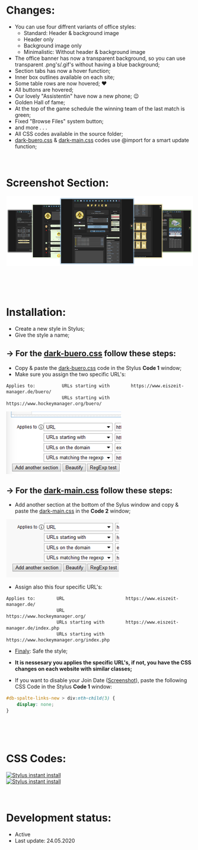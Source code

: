 # Changes:
 - You can use four diffrent variants of office styles:
   - Standard: Header & background image
   - Header only
   - Background image only
   - Minimalistic: Without header & background image
 - The office banner has now a transparent background, so you can use transparent .png's/.gif's without having a blue background;
 - Section tabs has now a hover function;
 - Inner box outlines available on each site;
 - Some table rows are now hovered; ♥
 - All buttons are hovered;
 - Our lovely "Assistentin" have now a new phone; 😉
 - Golden Hall of fame;
 - At the top of the game schedule the winning team of the last match is green;
 - Fixed "Browse Files" system button;
 - and more . . .
 - All CSS codes available in the source folder;
 - <a href="https://github.com/MadameSolette/Stylus/blob/master/eiszeit-manager.de/dark/dark-buero.css">dark-buero.css</a> & <a href="https://github.com/MadameSolette/Stylus/blob/master/eiszeit-manager.de/dark/dark-main.css">dark-main.css</a> codes use @import for a smart update function;
<br><br><br>

# Screenshot Section:
<p align="center">
 <a href="https://github.com/MadameSolette/Stylus/tree/master/eiszeit-manager.de/dark/screenshot-section"><img src="https://raw.githubusercontent.com/MadameSolette/Stylus/master/eiszeit-manager.de/dark/screenshot-section/images/screenshot-section.png" /></a>
</p>
<br><br><br>

# Installation:
 - Create a new style in Stylus;
 - Give the style a name;



## → For the <a href="https://raw.githubusercontent.com/MadameSolette/Stylus/master/eiszeit-manager.de/dark/dark-buero.css">dark-buero.css</a> follow these steps:
 - Copy & paste the <a href="https://raw.githubusercontent.com/MadameSolette/Stylus/master/eiszeit-manager.de/dark/dark-buero.css">dark-buero.css</a> code in the Stylus <b>Code 1</b> window;
 - Make sure you assign the two specific URL's:

```
Applies to:          URLs starting with        https://www.eiszeit-manager.de/buero/
                     URLs starting with        https://www.hockeymanager.org/buero/
```
<img src="https://raw.githubusercontent.com/MadameSolette/Stylus/master/eiszeit-manager.de/dark/screenshot-section/images/apply-to.png" />

## → For the <a href="https://raw.githubusercontent.com/MadameSolette/Stylus/master/eiszeit-manager.de/dark/dark-main.css">dark-main.css</a> follow these steps:

 - Add another section at the bottom of the Sylus window and copy & paste the <a href="https://raw.githubusercontent.com/MadameSolette/Stylus/master/eiszeit-manager.de/dark/dark-main.css">dark-main.css</a> in the <b>Code 2</b> window;
<img src="https://raw.githubusercontent.com/MadameSolette/Stylus/master/eiszeit-manager.de/dark/screenshot-section/images/another-section.png" />

 - Assign also this four specific URL's:
 
```
Applies to:        URL                       https://www.eiszeit-manager.de/
                   URL                       https://www.hockeymanager.org/
                   URLs starting with        https://www.eiszeit-manager.de/index.php
                   URLs starting with        https://www.hockeymanager.org/index.php
```

 - <a href="https://raw.githubusercontent.com/MadameSolette/Stylus/master/eiszeit-manager.de/dark/screenshot-section/images/finaly.png">Finaly</a>: Safe the style;
 - <b>It is nessesary you applies the specific URL's, if not, you have the CSS changes on each website with similar classes;</b>
 
 - If you want to disable your Join Date (<a href="https://github.com/MadameSolette/Stylus/blob/master/eiszeit-manager.de/dark/screenshot-section/images/join-date-disabled.png">Screenshot</a>), paste the following CSS Code in the Stylus <b>Code 1</b> window:
```css
#db-spalte-links-new > div:nth-child(3) {
    display: none;
}
```
<br><br><br>

# CSS Codes:
[![Stylus instant install](https://img.shields.io/badge/eiszeit%20manager-%20Dark%20Main%20Page%20-282828.svg?style=popout&logoColor=29FDFD&labelColor=606060&logo=Stylus)](https://raw.githubusercontent.com/MadameSolette/Stylus/master/eiszeit-manager.de/dark/dark-main.css)<br>
[![Stylus instant install](https://img.shields.io/badge/eiszeit%20manager-%20Dark%20Büro-282828.svg?style=popout&logoColor=29FDFD&labelColor=606060&logo=Stylus)](https://raw.githubusercontent.com/MadameSolette/Stylus/master/eiszeit-manager.de/dark/dark-buero.css)
<br><br><br>

# Development status:
 - Active
 - Last update: 24.05.2020
